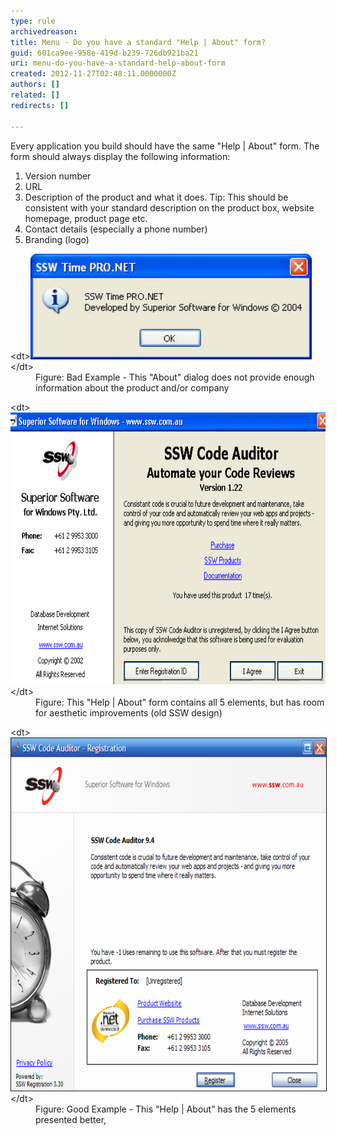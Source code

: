 ```yaml
---
type: rule
archivedreason: 
title: Menu - Do you have a standard "Help | About" form?
guid: 601ca9ee-958e-419d-b239-726db921ba21
uri: menu-do-you-have-a-standard-help-about-form
created: 2012-11-27T02:48:11.0000000Z
authors: []
related: []
redirects: []

---
```


Every application you build should have the same "Help | About" form. The form should always display the following information:

1. Version number
2. URL
3. Description of the product and what it does.
Tip: This should be consistent with your standard description on the product box, website homepage, product page etc.
4. Contact details (especially a phone number)
5. Branding (logo)


<!--endintro-->
<dl class="badImage">&lt;dt&gt;<img src="../../assets/BadHelpAboutForm.jpg" alt="SSW Time PRO.NET About Form" style="width:450px;">&lt;/dt&gt;
<dd>Figure: Bad Example - This "About" dialog does not provide enough information about the product and/or company</dd></dl><dl class="image">&lt;dt&gt;<img width="660" height="435" src="../../assets/SSWHelpAbout.gif" alt="SSW Code Auditor - Help About">&lt;/dt&gt;
<dd>Figure: This "Help | About" form contains all 5 elements, but has room for aesthetic improvements (old SSW design)</dd></dl><dl class="goodImage">&lt;dt&gt;<img border="1" width="660" height="564" src="../../assets/Rego9.png" alt="SSW Help About">&lt;/dt&gt;
<dd>Figure: Good Example - This "Help | About" has the 5 elements presented better,</dd></dl>
